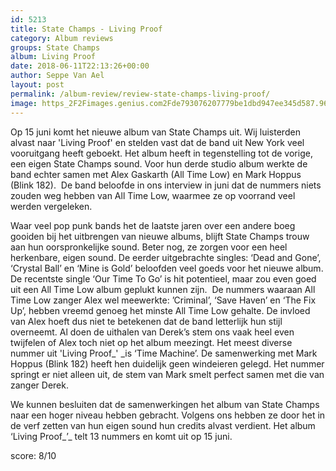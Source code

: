 ```yaml
---
id: 5213
title: State Champs - Living Proof
category: Album reviews
groups: State Champs
album: Living Proof
date: 2018-06-11T22:13:26+00:00
author: Seppe Van Ael
layout: post
permalink: /album-review/review-state-champs-living-proof/
image: https_2F2Fimages.genius.com2Fde793076207779be1dbd947ee345d587.960x960x1.jpg
---
```

Op 15 juni komt het nieuwe album van State Champs uit. Wij luisterden alvast naar 'Living Proof' en stelden vast dat de band uit New York veel vooruitgang heeft geboekt. Het album heeft in tegenstelling tot de vorige, een eigen State Champs sound. Voor hun derde studio album werkte de band echter samen met Alex Gaskarth (All Time Low) en Mark Hoppus (Blink 182).  De band beloofde in ons interview in juni dat de nummers niets zouden weg hebben van All Time Low, waarmee ze op voorrand veel werden vergeleken.

Waar veel pop punk bands het de laatste jaren over een andere boeg gooiden bij het uitbrengen van nieuwe albums, blijft State Champs trouw aan hun oorspronkelijke sound. Beter nog, ze zorgen voor een heel herkenbare, eigen sound. De eerder uitgebrachte singles: ‘Dead and Gone’, ‘Crystal Ball’ en ‘Mine is Gold’ beloofden veel goeds voor het nieuwe album. De recentste single ‘Our Time To Go’ is hit potentieel, maar zou even goed uit een All Time Low album geplukt kunnen zijn.  De nummers waaraan All Time Low zanger Alex wel meewerkte: ’Criminal’, ‘Save Haven’ en ‘The Fix Up’, hebben vreemd genoeg het minste All Time Low gehalte. De invloed van Alex hoeft dus niet te betekenen dat de band letterlijk hun stijl overneemt. Al doen de uithalen van Derek’s stem ons vaak heel even twijfelen of Alex toch niet op het album meezingt. Het meest diverse nummer uit 'Living Proof_' _is ‘Time Machine’. De samenwerking met Mark Hoppus (Blink 182) heeft hen duidelijk geen windeieren gelegd. Het nummer springt er niet alleen uit, de stem van Mark smelt perfect samen met die van zanger Derek.

We kunnen besluiten dat de samenwerkingen het album van State Champs naar een hoger niveau hebben gebracht. Volgens ons hebben ze door het in de verf zetten van hun eigen sound hun credits alvast verdient. Het album ‘Living Proof_’_ telt 13 nummers en komt uit op 15 juni.

score: 8/10
